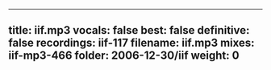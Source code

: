 
---
title: iif.mp3
vocals: false
best: false
definitive: false
recordings: iif-117
filename: iif.mp3
mixes: iif-mp3-466
folder: 2006-12-30/iif
weight: 0
---
